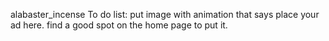 alabaster_incense
To do list:
put image with animation that says place your ad here. find a good spot on the home page to put it.
